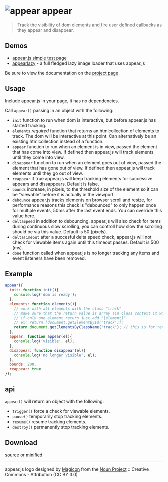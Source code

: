 # ![appear](https://raw.githubusercontent.com/creativelive/appear/master/assets/appear-64.png) appear

> Track the visibility of dom elements and fire user defined callbacks as they appear and disappear.

## Demos

- [appear.js simple test page](http://creativelive.github.io/appear/examples/simple/)
- [appearlazy](http://creativelive.github.io/appear/examples/lazy/) - a full fledged lazy image loader that uses appear.js

Be sure to view the documentation on the [project page](http://creativelive.github.io/appear/)

## Usage

Include appear.js in your page, it has no dependencies.

Call `appear()` passing in an object with the following:

- `init` function to run when dom is interactive, but before appear.js has started tracking.
- `elements` *required* function that returns an htmlcollection of elements to track. The dom will be interactive at this point. Can alternatively be an existing htmlcollection instead of a function.
- `appear` function to run when an element is in view, passed the element that has come into view. If defined then appear.js will track elements until they come into view.
- `disappear` function to run when an element goes out of view, passed the element that has gone out of view. If defined then appear.js will track elements until they go out of view.
- `reappear` if true appear.js will keep tracking elements for successive appears and dissappears. Default is false.
- `bounds` increase, in pixels, to the threshold size of the element so it can be "viewable" before it is actually in the viewport.
- `debounce` appear.js tracks elements on browser scroll and resize, for performance reasons this check is "debounced" to only happen once for multiple events, 50ms after the last event ends. You can override this value here.
- `deltaSpeed` in addition to debouncing, appear.js will also check for items during continuous slow scrolling, you can controll how slow the scrolling should be via this value. Default is 50 (pixels).
- `deltaTimeout` after a succesful delta speed check, appear.js will not check for viewable items again until this timeout passes. Default is 500 (ms).
- `done` function called when appear.js is no longer tracking any items and event listeners have been removed.

## Example

```javascript
appear({
  init: function init(){
    console.log('dom is ready');
  },
  elements: function elements(){
    // work with all elements with the class "track"
    // make sure that the return value is array (in class context it will always array)
    // if only one element return just add "[element]"
    // ex: return [document.getElementById('track')];
    return document.getElementsByClassName('track'); // this is for return many elements
  },
  appear: function appear(el){
    console.log('visible', el);
  },
  disappear: function disappear(el){
    console.log('no longer visible', el);
  },
  bounds: 200,
  reappear: true
});
```

## api

`appear()` will return an object with the following:

- `trigger()` force a check for viewable elements.
- `pause()` temporarily stop tracking elements.
- `resume()` resume tracking elements.
- `destroy()` permanently stop tracking elements.


## Download

[source](https://raw.githubusercontent.com/creativelive/appear/master/dist/appear.js) or [minified](https://raw.githubusercontent.com/creativelive/appear/master/dist/appear.min.js)

---

appear.js logo designed by [Magicon](http://thenounproject.com/magicon) from the [Noun Project](http://thenounproject.com/) :: Creative Commons - Attribution (CC BY 3.0)
